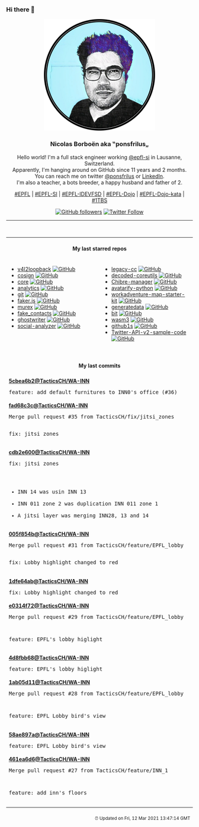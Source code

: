 ### Hi there 👋

<p align="center">
  <!-- use https://avatars.githubusercontent.com/u/176002?v=4 for your default github picture -->
  <img src="https://raw.githubusercontent.com/ponsfrilus/ponsfrilus/master/img/ponsfrilus.png" title="Nicolas Borboën aka ‟ponsfrilus„" alt="Nicolas Borboën aka ‟ponsfrilus„" />
  <h3 align="center">
    Nicolas Borboën aka ‟ponsfrilus„
  </h3>
  <p align="center">
    Hello world! I'm a full stack engineer working <a href="https://github.com/epfl-si">@epfl-si</a> in Lausanne, Switzerland.
    <br />Apparently, I'm hanging around on GitHub since 11 years and 2 months.
    <br />You can reach me on twitter <a href="https://twitter.com/ponsfrilus">@ponsfrilus</a> or <a href="http://linkedin.com/in/nicolasborboen">LinkedIn</a>.
    <br />I'm also a teacher, a bots breeder, a happy husband and father of 2.
  </p>
  <p align="center">
    <a href="https://www.epfl.ch">#EPFL</a> | 
    <a href="https://github.com/epfl-si/">#EPFL-SI</a> | 
    <a href="https://github.com/epfl-idevfsd">#EPFL-IDEVFSD</a> | 
    <a href="https://github.com/topics/epfl-dojo">#EPFL-Dojo</a> | 
    <a href="https://github.com/topics/epfl-dojo-kata">#EPFL-Dojo-kata</a> | 
    <a href="https://en.wikipedia.org/wiki/Indentation_style#Variant:_1TBS_(OTBS)">#1TBS</a>
  </p>
  <p align="center">
    <a href="https://github.com/ponsfrilus"><img alt="GitHub followers" src="https://img.shields.io/github/followers/ponsfrilus?label=Follow%20me%20on%20github&style=social"></a>
    <a href="https://twitter.com/ponsfrilus"><img alt="Twitter Follow" src="https://img.shields.io/twitter/follow/ponsfrilus?label=follow%20me%20on%20twitter&style=social"></a>
  </p>
  </p><hr><table align="center">
<tr>
<td colspan="2" align="center"><h4>My last starred repos</h4></td>
</tr>
<tr>
<td valign="top">
<ul>
<li>
<a href="https://github.com/umlaeute/v4l2loopback" title="v4l2-loopback device " target="_blank">v4l2loopback</a>&nbsp;<a href="https://github.com/umlaeute/v4l2loopback" title="v4l2-loopback device " target="_blank"><img src="https://img.shields.io/github/stars/umlaeute/v4l2loopback?style=social" alt="GitHub"></a>
</li>
<li>
<a href="https://github.com/sigstore/cosign" title="Container Signing" target="_blank">cosign</a>&nbsp;<a href="https://github.com/sigstore/cosign" title="Container Signing" target="_blank"><img src="https://img.shields.io/github/stars/sigstore/cosign?style=social" alt="GitHub"></a>
</li>
<li>
<a href="https://github.com/home-assistant/core" title=":house_with_garden: Open source home automation that puts local control and privacy first" target="_blank">core</a>&nbsp;<a href="https://github.com/home-assistant/core" title=":house_with_garden: Open source home automation that puts local control and privacy first" target="_blank"><img src="https://img.shields.io/github/stars/home-assistant/core?style=social" alt="GitHub"></a>
</li>
<li>
<a href="https://github.com/plausible/analytics" title="Simple, open-source, lightweight (< 1 KB) and privacy-friendly web analytics alternative to Google Analytics." target="_blank">analytics</a>&nbsp;<a href="https://github.com/plausible/analytics" title="Simple, open-source, lightweight (< 1 KB) and privacy-friendly web analytics alternative to Google Analytics." target="_blank"><img src="https://img.shields.io/github/stars/plausible/analytics?style=social" alt="GitHub"></a>
</li>
<li>
<a href="https://github.com/git/git" title="Git Source Code Mirror - This is a publish-only repository and all pull requests are ignored. Please follow Documentation/SubmittingPatches procedure for any of your improvements." target="_blank">git</a>&nbsp;<a href="https://github.com/git/git" title="Git Source Code Mirror - This is a publish-only repository and all pull requests are ignored. Please follow Documentation/SubmittingPatches procedure for any of your improvements." target="_blank"><img src="https://img.shields.io/github/stars/git/git?style=social" alt="GitHub"></a>
</li>
<li>
<a href="https://github.com/Marak/faker.js" title="generate massive amounts of realistic fake data in Node.js and the browser" target="_blank">faker.js</a>&nbsp;<a href="https://github.com/Marak/faker.js" title="generate massive amounts of realistic fake data in Node.js and the browser" target="_blank"><img src="https://img.shields.io/github/stars/Marak/faker.js?style=social" alt="GitHub"></a>
</li>
<li>
<a href="https://github.com/lmorg/murex" title="Bash-like $SHELL designed for greater commandline productivity and safer shell scripts" target="_blank">murex</a>&nbsp;<a href="https://github.com/lmorg/murex" title="Bash-like $SHELL designed for greater commandline productivity and safer shell scripts" target="_blank"><img src="https://img.shields.io/github/stars/lmorg/murex?style=social" alt="GitHub"></a>
</li>
<li>
<a href="https://github.com/BillDietrich/fake_contacts" title="Create fake phone contacts, to do data-poisoning." target="_blank">fake_contacts</a>&nbsp;<a href="https://github.com/BillDietrich/fake_contacts" title="Create fake phone contacts, to do data-poisoning." target="_blank"><img src="https://img.shields.io/github/stars/BillDietrich/fake_contacts?style=social" alt="GitHub"></a>
</li>
<li>
<a href="https://github.com/wereturtle/ghostwriter" title="ghostwriter is a cross-platform, aesthetic, distraction-free Markdown editor." target="_blank">ghostwriter</a>&nbsp;<a href="https://github.com/wereturtle/ghostwriter" title="ghostwriter is a cross-platform, aesthetic, distraction-free Markdown editor." target="_blank"><img src="https://img.shields.io/github/stars/wereturtle/ghostwriter?style=social" alt="GitHub"></a>
</li>
<li>
<a href="https://github.com/qeeqbox/social-analyzer" title="API, CLI & Web App for analyzing & finding a person's profile across 350+ social media \ websites (Detections are updated regularly)" target="_blank">social-analyzer</a>&nbsp;<a href="https://github.com/qeeqbox/social-analyzer" title="API, CLI & Web App for analyzing & finding a person's profile across 350+ social media \ websites (Detections are updated regularly)" target="_blank"><img src="https://img.shields.io/github/stars/qeeqbox/social-analyzer?style=social" alt="GitHub"></a>
</li>
</ul>
<img width="450" height="1" /></td>
<td valign="top">
<ul>
<li>
<a href="https://github.com/mortdeus/legacy-cc" title="The earliest versions of the very first c compiler known to exist in the wild written by the late legend himself dmr. " target="_blank">legacy-cc</a>&nbsp;<a href="https://github.com/mortdeus/legacy-cc" title="The earliest versions of the very first c compiler known to exist in the wild written by the late legend himself dmr. " target="_blank"><img src="https://img.shields.io/github/stars/mortdeus/legacy-cc?style=social" alt="GitHub"></a>
</li>
<li>
<a href="https://github.com/MaiZure/decoded-coreutils" title="null" target="_blank">decoded-coreutils</a>&nbsp;<a href="https://github.com/MaiZure/decoded-coreutils" title="null" target="_blank"><img src="https://img.shields.io/github/stars/MaiZure/decoded-coreutils?style=social" alt="GitHub"></a>
</li>
<li>
<a href="https://github.com/nours33/Chibre-manager" title="null" target="_blank">Chibre-manager</a>&nbsp;<a href="https://github.com/nours33/Chibre-manager" title="null" target="_blank"><img src="https://img.shields.io/github/stars/nours33/Chibre-manager?style=social" alt="GitHub"></a>
</li>
<li>
<a href="https://github.com/alievk/avatarify-python" title="Avatars for Zoom, Skype and other video-conferencing apps." target="_blank">avatarify-python</a>&nbsp;<a href="https://github.com/alievk/avatarify-python" title="Avatars for Zoom, Skype and other video-conferencing apps." target="_blank"><img src="https://img.shields.io/github/stars/alievk/avatarify-python?style=social" alt="GitHub"></a>
</li>
<li>
<a href="https://github.com/thecodingmachine/workadventure-map-starter-kit" title="A starter kit to help you get started developing your own maps for Workadventu.re" target="_blank">workadventure-map-starter-kit</a>&nbsp;<a href="https://github.com/thecodingmachine/workadventure-map-starter-kit" title="A starter kit to help you get started developing your own maps for Workadventu.re" target="_blank"><img src="https://img.shields.io/github/stars/thecodingmachine/workadventure-map-starter-kit?style=social" alt="GitHub"></a>
</li>
<li>
<a href="https://github.com/benkeen/generatedata" title="Random data generator." target="_blank">generatedata</a>&nbsp;<a href="https://github.com/benkeen/generatedata" title="Random data generator." target="_blank"><img src="https://img.shields.io/github/stars/benkeen/generatedata?style=social" alt="GitHub"></a>
</li>
<li>
<a href="https://github.com/chriswalz/bit" title="Bit is a modern Git CLI" target="_blank">bit</a>&nbsp;<a href="https://github.com/chriswalz/bit" title="Bit is a modern Git CLI" target="_blank"><img src="https://img.shields.io/github/stars/chriswalz/bit?style=social" alt="GitHub"></a>
</li>
<li>
<a href="https://github.com/wasm3/wasm3" title="🚀 The fastest WebAssembly interpreter (and the most universal runtime)" target="_blank">wasm3</a>&nbsp;<a href="https://github.com/wasm3/wasm3" title="🚀 The fastest WebAssembly interpreter (and the most universal runtime)" target="_blank"><img src="https://img.shields.io/github/stars/wasm3/wasm3?style=social" alt="GitHub"></a>
</li>
<li>
<a href="https://github.com/conwnet/github1s" title="One second to read GitHub code with VS Code." target="_blank">github1s</a>&nbsp;<a href="https://github.com/conwnet/github1s" title="One second to read GitHub code with VS Code." target="_blank"><img src="https://img.shields.io/github/stars/conwnet/github1s?style=social" alt="GitHub"></a>
</li>
<li>
<a href="https://github.com/twitterdev/Twitter-API-v2-sample-code" title="Sample code for the Twitter API early access endpoints (Python, Java, Ruby, and Node.js)." target="_blank">Twitter-API-v2-sample-code</a>&nbsp;<a href="https://github.com/twitterdev/Twitter-API-v2-sample-code" title="Sample code for the Twitter API early access endpoints (Python, Java, Ruby, and Node.js)." target="_blank"><img src="https://img.shields.io/github/stars/twitterdev/Twitter-API-v2-sample-code?style=social" alt="GitHub"></a>
</li>
</ul>
<img width="450" height="1" /></td>
</tr>
<tr>
<td colspan="2" align="center"><h4>My last commits</h4></td>
</tr>
<tr>
        <td colspan="2">
          <div><strong><a href="https://api.github.com/repos/TacticsCH/WA-INN/commits/5cbea6b2489fcf83484b62eb52d18a293e274556" title="2021-03-12T11:06:56.000+01:00" target="_blank">5cbea6b2</a><a href="https://github.com/TacticsCH">@TacticsCH</a><a href="https://github.com/TacticsCH/WA-INN" title="Work Adventure pour l'INN !">/WA-INN</a></strong></div>
          <pre>feature: add default furnitures to INN0's office (#36)</pre>
        </td>
        </tr><tr>
        <td colspan="2">
          <div><strong><a href="https://api.github.com/repos/TacticsCH/WA-INN/commits/fad68c3c5922f6665b0fd7b6106a83cab0b8cdf7" title="2021-03-11T13:55:16.000+01:00" target="_blank">fad68c3c</a><a href="https://github.com/TacticsCH">@TacticsCH</a><a href="https://github.com/TacticsCH/WA-INN" title="Work Adventure pour l'INN !">/WA-INN</a></strong></div>
          <pre>Merge pull request #35 from TacticsCH/fix/jitsi_zones

fix: jitsi zones</pre>
        </td>
        </tr><tr>
        <td colspan="2">
          <div><strong><a href="https://api.github.com/repos/TacticsCH/WA-INN/commits/cdb2e600eb60611cfe31823a59c3ab3713a59644" title="2021-03-11T11:43:22.000+01:00" target="_blank">cdb2e600</a><a href="https://github.com/TacticsCH">@TacticsCH</a><a href="https://github.com/TacticsCH/WA-INN" title="Work Adventure pour l'INN !">/WA-INN</a></strong></div>
          <pre>fix: jitsi zones

* INN 14 was usin INN 13
* INN 011 zone 2 was duplication INN 011 zone 1
* A jitsi layer was merging INN28, 13 and 14</pre>
        </td>
        </tr><tr>
        <td colspan="2">
          <div><strong><a href="https://api.github.com/repos/TacticsCH/WA-INN/commits/005f854ba74c813b401bf70d781fb168793b913d" title="2021-03-06T23:44:23.000+01:00" target="_blank">005f854b</a><a href="https://github.com/TacticsCH">@TacticsCH</a><a href="https://github.com/TacticsCH/WA-INN" title="Work Adventure pour l'INN !">/WA-INN</a></strong></div>
          <pre>Merge pull request #31 from TacticsCH/feature/EPFL_lobby

fix: Lobby highlight changed to red</pre>
        </td>
        </tr><tr>
        <td colspan="2">
          <div><strong><a href="https://api.github.com/repos/TacticsCH/WA-INN/commits/1dfe64ab232024377269a762140cef9f58a21171" title="2021-03-06T23:41:54.000+01:00" target="_blank">1dfe64ab</a><a href="https://github.com/TacticsCH">@TacticsCH</a><a href="https://github.com/TacticsCH/WA-INN" title="Work Adventure pour l'INN !">/WA-INN</a></strong></div>
          <pre>fix: Lobby highlight changed to red</pre>
        </td>
        </tr><tr>
        <td colspan="2">
          <div><strong><a href="https://api.github.com/repos/TacticsCH/WA-INN/commits/e0314f72b6614f9c5a7190c214959682fbd79c44" title="2021-03-06T18:56:05.000+01:00" target="_blank">e0314f72</a><a href="https://github.com/TacticsCH">@TacticsCH</a><a href="https://github.com/TacticsCH/WA-INN" title="Work Adventure pour l'INN !">/WA-INN</a></strong></div>
          <pre>Merge pull request #29 from TacticsCH/feature/EPFL_lobby

feature: EPFL's lobby higlight</pre>
        </td>
        </tr><tr>
        <td colspan="2">
          <div><strong><a href="https://api.github.com/repos/TacticsCH/WA-INN/commits/4d8fbb6890adb27a31f0ddfabf872070023f399e" title="2021-03-06T18:55:22.000+01:00" target="_blank">4d8fbb68</a><a href="https://github.com/TacticsCH">@TacticsCH</a><a href="https://github.com/TacticsCH/WA-INN" title="Work Adventure pour l'INN !">/WA-INN</a></strong></div>
          <pre>feature: EPFL's lobby higlight</pre>
        </td>
        </tr><tr>
        <td colspan="2">
          <div><strong><a href="https://api.github.com/repos/TacticsCH/WA-INN/commits/1ab05d11f8ccf4b0a49ccd86b267d5fb4fc2493e" title="2021-03-06T18:29:47.000+01:00" target="_blank">1ab05d11</a><a href="https://github.com/TacticsCH">@TacticsCH</a><a href="https://github.com/TacticsCH/WA-INN" title="Work Adventure pour l'INN !">/WA-INN</a></strong></div>
          <pre>Merge pull request #28 from TacticsCH/feature/EPFL_lobby

feature: EPFL Lobby bird's view</pre>
        </td>
        </tr><tr>
        <td colspan="2">
          <div><strong><a href="https://api.github.com/repos/TacticsCH/WA-INN/commits/58ae897a932a9389252de127ca9f602cbd60f859" title="2021-03-06T18:27:49.000+01:00" target="_blank">58ae897a</a><a href="https://github.com/TacticsCH">@TacticsCH</a><a href="https://github.com/TacticsCH/WA-INN" title="Work Adventure pour l'INN !">/WA-INN</a></strong></div>
          <pre>feature: EPFL Lobby bird's view</pre>
        </td>
        </tr><tr>
        <td colspan="2">
          <div><strong><a href="https://api.github.com/repos/TacticsCH/WA-INN/commits/461ea6d6a1b4a95438ae617773a07745dd28fb0a" title="2021-03-06T12:40:12.000+01:00" target="_blank">461ea6d6</a><a href="https://github.com/TacticsCH">@TacticsCH</a><a href="https://github.com/TacticsCH/WA-INN" title="Work Adventure pour l'INN !">/WA-INN</a></strong></div>
          <pre>Merge pull request #27 from TacticsCH/feature/INN_1

feature: add inn's floors</pre>
        </td>
        </tr><tfoot>
<tr>
<td colspan="2" align="right">
<img width="900" height="1" />
<small>⏰ Updated on Fri, 12 Mar 2021 13:47:14 GMT</small>
</td>
</tr>
</tfoot>
<br />
</table>
